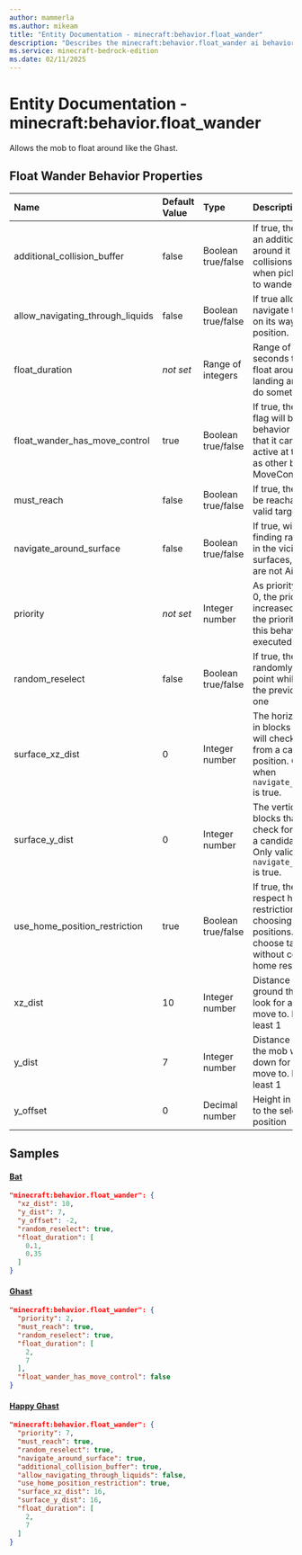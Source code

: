 ```yaml
---
author: mammerla
ms.author: mikeam
title: "Entity Documentation - minecraft:behavior.float_wander"
description: "Describes the minecraft:behavior.float_wander ai behavior component"
ms.service: minecraft-bedrock-edition
ms.date: 02/11/2025 
---
```


# Entity Documentation - minecraft:behavior.float_wander

Allows the mob to float around like the Ghast.


## Float Wander Behavior Properties

|Name       |Default Value |Type |Description |Example Values |
|:----------|:-------------|:----|:-----------|:------------- |
| additional_collision_buffer | false | Boolean true/false | If true, the mob will have an additional buffer zone around it to avoid collisions with blocks when picking a position to wander to. | Happy Ghast: `true` | 
| allow_navigating_through_liquids | false | Boolean true/false | If true allows the mob to navigate through liquids on its way to the target position. |  | 
| float_duration | *not set* | Range of integers | Range of time in seconds the mob will float around before landing and choosing to do something else | Bat: `[0.1,0.35]`, Ghast: `[2,7]` | 
| float_wander_has_move_control | true | Boolean true/false | If true, the MoveControl flag will be added to the behavior which means that it can no longer be active at the same time as other behaviors with MoveControl. |  | 
| must_reach | false | Boolean true/false | If true, the point has to be reachable to be a valid target | Ghast: `true` | 
| navigate_around_surface | false | Boolean true/false | If true, will prioritize finding random positions in the vicinity of surfaces, i.e. blocks that are not Air or Liquid. | Happy Ghast: `true` | 
| priority | *not set* | Integer number | As priority approaches 0, the priority is increased. The higher the priority, the sooner this behavior will be executed as a goal. | Ghast: `2`, Happy Ghast: `7` | 
| random_reselect | false | Boolean true/false | If true, the mob will randomly pick a new point while moving to the previously selected one | Bat: `true` | 
| surface_xz_dist | 0 | Integer number | The horizontal distance in blocks that the goal will check for a surface from a candidate position. Only valid when `navigate_around_surface` is true. | Happy Ghast: `16` | 
| surface_y_dist | 0 | Integer number | The vertical distance in blocks that the goal will check for a surface from a candidate position. Only valid when `navigate_around_surface` is true. | Happy Ghast: `16` | 
| use_home_position_restriction | true | Boolean true/false | If true, the mob will respect home position restrictions when choosing new target positions. If false, it will choose target position without considering home restrictions | Happy Ghast: `true` | 
| xz_dist | 10 | Integer number | Distance in blocks on ground that the mob will look for a new spot to move to. Must be at least 1 | Bat: `10` | 
| y_dist | 7 | Integer number | Distance in blocks that the mob will look up or down for a new spot to move to. Must be at least 1 | Bat: `7` | 
| y_offset | 0 | Decimal number | Height in blocks to add to the selected target position | Bat: `-2` | 

## Samples

#### [Bat](https://github.com/Mojang/bedrock-samples/tree/preview/behavior_pack/entities/bat.json)


```json
"minecraft:behavior.float_wander": {
  "xz_dist": 10,
  "y_dist": 7,
  "y_offset": -2,
  "random_reselect": true,
  "float_duration": [
    0.1,
    0.35
  ]
}
```

#### [Ghast](https://github.com/Mojang/bedrock-samples/tree/preview/behavior_pack/entities/ghast.json)


```json
"minecraft:behavior.float_wander": {
  "priority": 2,
  "must_reach": true,
  "random_reselect": true,
  "float_duration": [
    2,
    7
  ],
  "float_wander_has_move_control": false
}
```

#### [Happy Ghast](https://github.com/Mojang/bedrock-samples/tree/preview/behavior_pack/entities/happy_ghast.json)


```json
"minecraft:behavior.float_wander": {
  "priority": 7,
  "must_reach": true,
  "random_reselect": true,
  "navigate_around_surface": true,
  "additional_collision_buffer": true,
  "allow_navigating_through_liquids": false,
  "use_home_position_restriction": true,
  "surface_xz_dist": 16,
  "surface_y_dist": 16,
  "float_duration": [
    2,
    7
  ]
}
```
